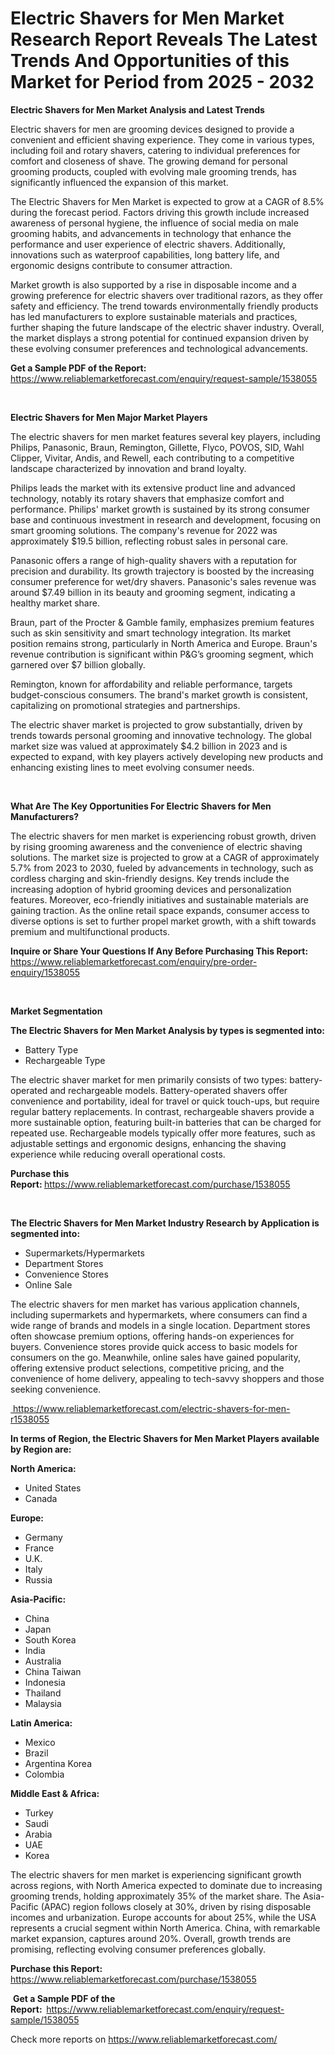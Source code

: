 <p><h1>Electric Shavers for Men Market Research Report Reveals The Latest Trends And Opportunities of this Market for Period from 2025 - 2032</h1></p><p><strong>Electric Shavers for Men Market Analysis and Latest Trends</strong></p>
<p><p>Electric shavers for men are grooming devices designed to provide a convenient and efficient shaving experience. They come in various types, including foil and rotary shavers, catering to individual preferences for comfort and closeness of shave. The growing demand for personal grooming products, coupled with evolving male grooming trends, has significantly influenced the expansion of this market.</p><p>The Electric Shavers for Men Market is expected to grow at a CAGR of 8.5% during the forecast period. Factors driving this growth include increased awareness of personal hygiene, the influence of social media on male grooming habits, and advancements in technology that enhance the performance and user experience of electric shavers. Additionally, innovations such as waterproof capabilities, long battery life, and ergonomic designs contribute to consumer attraction.</p><p>Market growth is also supported by a rise in disposable income and a growing preference for electric shavers over traditional razors, as they offer safety and efficiency. The trend towards environmentally friendly products has led manufacturers to explore sustainable materials and practices, further shaping the future landscape of the electric shaver industry. Overall, the market displays a strong potential for continued expansion driven by these evolving consumer preferences and technological advancements.</p></p>
<p><strong>Get a Sample PDF of the Report:&nbsp;</strong> <a href="https://www.reliablemarketforecast.com/enquiry/request-sample/1538055?utm_campaign=3538&utm_medium=2&utm_source=Github&utm_content=ia&utm_term=05042025&utm_id=electric-shavers-for-men">https://www.reliablemarketforecast.com/enquiry/request-sample/1538055</a></p>
<p>&nbsp;</p>
<p><strong>Electric Shavers for Men Major Market Players</strong></p>
<p><p>The electric shavers for men market features several key players, including Philips, Panasonic, Braun, Remington, Gillette, Flyco, POVOS, SID, Wahl Clipper, Vivitar, Andis, and Rewell, each contributing to a competitive landscape characterized by innovation and brand loyalty.</p><p>Philips leads the market with its extensive product line and advanced technology, notably its rotary shavers that emphasize comfort and performance. Philips' market growth is sustained by its strong consumer base and continuous investment in research and development, focusing on smart grooming solutions. The company's revenue for 2022 was approximately $19.5 billion, reflecting robust sales in personal care.</p><p>Panasonic offers a range of high-quality shavers with a reputation for precision and durability. Its growth trajectory is boosted by the increasing consumer preference for wet/dry shavers. Panasonic's sales revenue was around $7.49 billion in its beauty and grooming segment, indicating a healthy market share.</p><p>Braun, part of the Procter & Gamble family, emphasizes premium features such as skin sensitivity and smart technology integration. Its market position remains strong, particularly in North America and Europe. Braun's revenue contribution is significant within P&G’s grooming segment, which garnered over $7 billion globally.</p><p>Remington, known for affordability and reliable performance, targets budget-conscious consumers. The brand's market growth is consistent, capitalizing on promotional strategies and partnerships.</p><p>The electric shaver market is projected to grow substantially, driven by trends towards personal grooming and innovative technology. The global market size was valued at approximately $4.2 billion in 2023 and is expected to expand, with key players actively developing new products and enhancing existing lines to meet evolving consumer needs.</p></p>
<p>&nbsp;</p>
<p><strong>What Are The Key Opportunities For Electric Shavers for Men Manufacturers?</strong></p>
<p><p>The electric shavers for men market is experiencing robust growth, driven by rising grooming awareness and the convenience of electric shaving solutions. The market size is projected to grow at a CAGR of approximately 5.7% from 2023 to 2030, fueled by advancements in technology, such as cordless charging and skin-friendly designs. Key trends include the increasing adoption of hybrid grooming devices and personalization features. Moreover, eco-friendly initiatives and sustainable materials are gaining traction. As the online retail space expands, consumer access to diverse options is set to further propel market growth, with a shift towards premium and multifunctional products.</p></p>
<p><strong>Inquire or Share Your Questions If Any Before Purchasing This Report:</strong> <a href="https://www.reliablemarketforecast.com/enquiry/pre-order-enquiry/1538055?utm_campaign=3538&utm_medium=2&utm_source=Github&utm_content=ia&utm_term=05042025&utm_id=electric-shavers-for-men">https://www.reliablemarketforecast.com/enquiry/pre-order-enquiry/1538055</a></p>
<p>&nbsp;</p>
<p><strong>Market Segmentation</strong></p>
<p><strong>The Electric Shavers for Men Market Analysis by types is segmented into:</strong></p>
<p><ul><li>Battery Type</li><li>Rechargeable Type</li></ul></p>
<p><p>The electric shaver market for men primarily consists of two types: battery-operated and rechargeable models. Battery-operated shavers offer convenience and portability, ideal for travel or quick touch-ups, but require regular battery replacements. In contrast, rechargeable shavers provide a more sustainable option, featuring built-in batteries that can be charged for repeated use. Rechargeable models typically offer more features, such as adjustable settings and ergonomic designs, enhancing the shaving experience while reducing overall operational costs.</p></p>
<p><strong>Purchase this Report:&nbsp;</strong><a href="https://www.reliablemarketforecast.com/purchase/1538055?utm_campaign=3538&utm_medium=2&utm_source=Github&utm_content=ia&utm_term=05042025&utm_id=electric-shavers-for-men">https://www.reliablemarketforecast.com/purchase/1538055</a></p>
<p>&nbsp;</p>
<p><strong>The Electric Shavers for Men Market Industry Research by Application is segmented into:</strong></p>
<p><ul><li>Supermarkets/Hypermarkets</li><li>Department Stores</li><li>Convenience Stores</li><li>Online Sale</li></ul></p>
<p><p>The electric shavers for men market has various application channels, including supermarkets and hypermarkets, where consumers can find a wide range of brands and models in a single location. Department stores often showcase premium options, offering hands-on experiences for buyers. Convenience stores provide quick access to basic models for consumers on the go. Meanwhile, online sales have gained popularity, offering extensive product selections, competitive pricing, and the convenience of home delivery, appealing to tech-savvy shoppers and those seeking convenience.</p></p>
<p><a href="https://www.reliablemarketforecast.com/electric-shavers-for-men-r1538055?utm_campaign=3538&utm_medium=2&utm_source=Github&utm_content=ia&utm_term=05042025&utm_id=electric-shavers-for-men">&nbsp;https://www.reliablemarketforecast.com/electric-shavers-for-men-r1538055</a></p>
<p><strong>In terms of Region, the Electric Shavers for Men Market Players available by Region are:</strong></p>
<p>
    <p> <strong> North America: </strong>
        <ul>
            <li>United States</li>
            <li>Canada</li>
        </ul>
        </p> 
    <p> <strong> Europe: </strong>
        <ul>
            <li>Germany</li>
            <li>France</li>
            <li>U.K.</li>
            <li>Italy</li>
            <li>Russia</li>
        </ul>
        </p> 
    <p> <strong> Asia-Pacific: </strong>
        <ul>
            <li>China</li>
            <li>Japan</li>
            <li>South Korea</li>
            <li>India</li>
            <li>Australia</li>
            <li>China Taiwan</li>
            <li>Indonesia</li>
            <li>Thailand</li>
            <li>Malaysia</li>
        </ul>
        </p> 
    <p> <strong> Latin America: </strong>
        <ul>
            <li>Mexico</li>
            <li>Brazil</li>
            <li>Argentina Korea</li>
            <li>Colombia</li>
        </ul>
        </p> 
    <p> <strong> Middle East & Africa: </strong>
        <ul>
            <li>Turkey</li>
            <li>Saudi</li>
            <li>Arabia</li>
            <li>UAE</li>
            <li>Korea</li>
        </ul>
    </p>
    </p>
<p><p>The electric shavers for men market is experiencing significant growth across regions, with North America expected to dominate due to increasing grooming trends, holding approximately 35% of the market share. The Asia-Pacific (APAC) region follows closely at 30%, driven by rising disposable incomes and urbanization. Europe accounts for about 25%, while the USA represents a crucial segment within North America. China, with remarkable market expansion, captures around 20%. Overall, growth trends are promising, reflecting evolving consumer preferences globally.</p></p>
<p><strong>Purchase this Report: </strong><a href="https://www.reliablemarketforecast.com/purchase/1538055?utm_campaign=3538&utm_medium=2&utm_source=Github&utm_content=ia&utm_term=05042025&utm_id=electric-shavers-for-men">https://www.reliablemarketforecast.com/purchase/1538055</a></p>
<p>&nbsp;<strong>Get a Sample PDF of the Report:&nbsp;&nbsp;</strong><a href="https://www.reliablemarketforecast.com/enquiry/request-sample/1538055?utm_campaign=3538&utm_medium=2&utm_source=Github&utm_content=ia&utm_term=05042025&utm_id=electric-shavers-for-men">https://www.reliablemarketforecast.com/enquiry/request-sample/1538055</a></p>
<p><strong></strong></p>
<p>Check more reports on <a href="https://www.reliablemarketforecast.com/?utm_campaign=3538&utm_medium=2&utm_source=Github&utm_content=ia&utm_term=05042025&utm_id=electric-shavers-for-men">https://www.reliablemarketforecast.com/</a></p>